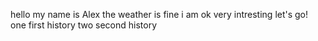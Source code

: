 hello my name is Alex
the weather is fine
i am ok
very intresting
let's go!
one first history
two second history


